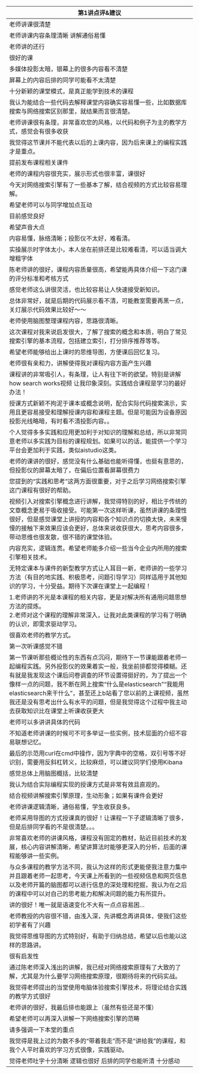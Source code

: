 | 第1讲点评&建议 |
|--------------|
|老师讲课很清楚|
|老师讲课内容条理清晰 讲解通俗易懂|
|老师讲的还行|
|很好的课|
|多媒体投影太暗，银幕上的很多内容看不清楚|
|屏幕上的内容后排的同学可能看不太清楚|
|十分新颖的课堂模式，是真正能学到技术的课程|
|我认为能结合一些代码去解释课堂内容确实容易懂一些，比如数据库搜索与网络搜索区别那里，就结果而言很清楚。|
|老师讲课很有条理，非常喜欢您的风格，以代码和例子为主的教学方式，感觉会有很多收获|
|我觉得这节课并不能代表以后的上课内容，因为后来课上的编程实践才是重点。|
|提前发布课程相关课件|
|老师的课程内容很充实，展示形式也很丰富，课很好|
|今天对网络搜索引擎有了一些基本了解，结合视频的方式比较容易理解。|
|希望老师可以与同学增加点互动|
|目前感觉良好|
|希望声音大点|
|内容易懂，脉络清晰；投影仪不太好，难看清。|
|实操展示时字体太小，本人坐在前排还是比较难看清，可以适当调大增粗字体|
|陈老师讲的很好，课程内容质量很高，希望能再具体介绍一下这门课的评分标准和考核方式|
|感觉老师这么讲很灵活，也比较容易让人快速接受新知识。|
|总体非常好，就是后期的代码展示看不清，可能教室需要再黑一点，关灯展示代码效果比较好～～|
|老师使用脑图整理课程内容，思路很清晰。|
|这次课程对我来说启发很大，了解了搜索的概念和本质，明白了常见搜索引擎的基本流程，包括建立索引，打分排序推荐等等。|
|希望老师能够给出上课时的思维导图，方便课后回忆复习。|
|老师很有亲和力，讲解使得我对课程内容方面产生兴趣|
|课程讲的非常吸引人，有条理，让人有往下听的欲望。特别是讲解how search works视频 让我印象深刻。实践结合课程是学习的最好办法！|
|授课方式新颖不拘泥于课本或概念说明，配合实际代码搜索演示，实用且更容易接受和理解授课内容和课程主题。但是可能因为设备原因投影光线略暗，有时看不清投影内容。。|
|个人觉得多多实践和应用更加利于对知识的理解和总结，所以非常同意老师以多实践为目标的课程规划。如果可以的话，能提供一个学习平台会更加利于实践，类似aistudio这类。|
|老师的课讲的很好，感觉没有什么基础也能听得懂，也挺有意思的，但投影仪的屏幕太暗了，在偏后位置看屏幕很费力|
|您提到的“实践和思考”这两方面很重要，对于之后学习网络搜索引擎这门课程有很好的帮助。|
|视频引入对搜索引擎概念进行讲解，我觉得特别的好，相比于传统的文章概念更易于吸收接受。可能第一次这样听课，虽然讲课的条理性很好，但是感觉课堂上讲授的内容和各个知识点的切换太快，未来慢慢的接触下来效果应该会更好，总体来说收获很大，思考内容很多，带动思维也很发散，很不错的课堂体验。|
|内容充实，逻辑连贯。希望老师能多介绍一些当今企业内所用的搜索引擎相关技术。|
|无特定课本与课件的新型教学方式让人耳目一新，老师讲的一些学习方法（有目的地实践、积极思考，问题引导学习）同样适用于其他知识的学习，十分受益。期待下次课在课堂上一起编程！|
|1.老师讲的不光是本课程的相关内容，更是对解决所有通用问题思想方法的提炼。<br/>2.老师对这个课程的理解非常深入，让我对此类课程的学习有了明确的认识，即需求驱动学习。|
|很喜欢老师的教学方式。|
|第一次听课感觉不错|
|第一节课听那些概论性的东西有点沉闷，期待下一节课能跟着老师一起编程实践。另外投影仪的效果着实一般，我坐前排都觉得模糊。还有就是我发现这个课后问卷调查的环节设置得挺好的，为了提出一个像样一点的问题，我不断在网上搜索“什么是elasticsearch”“我能用elasticsearch来干什么”，甚至还上b站看了您以前的上课视频，虽然我还是没有思考出什么有水平的问题，但是我觉得这个过程中我主动去获取知识比在课堂上听课收获更大|
|老师可以多讲讲具体的代码|
|不知道老师讲课的时候可不可多举证一些实例，技术层面的介绍不容易联想记忆。|
|最后的示范用curl在cmd中操作，因为字典中的空格，双引号等不好识别，需要用反斜杠转义，比较麻烦，可以建议同学们使用Kibana|
|感觉总体上用脑图概括，比较清楚|
|我认为结合实际编程实现的授课方式是非常有效且直观的。|
|结合视频讲解搜索引擎原理，生动形象；如果有课件会更好|
|老师讲课逻辑清晰，通俗易懂，学生收获良多。|
|老师采用导图的方式授课真的很好！让课程一下子逻辑清晰了很多，但是后排同学看的不是很清楚。。。|
|非常喜欢老师的讲课风格，课程没有固定的教材，贴近目前技术的发展，核心内容讲解清晰，希望讲算法时能够更深入的分析，后面的课程能够讲一些实例。|
|与众多课程的教学方法不同，我认为这样的形式更能使我注意力集中并且跟着老师一起思考，今天课上所看到的一些视频信息和网页信息以及老师开篇的脑图都可以进行信息的深处理和挖掘，我认为在之后的课程中可以对自己的思考能力和解决问题的能力有所提升。|
|讲的很好！唯一就是语速变化不大有一点点容易困…|
|老师教授的内容很不错，由浅入深，先讲概念再讲具体，使我们这些初学者有了兴趣|
|我觉得思维导图的方式特别好，有助于归纳总结，希望以后也能以这样的思路讲。|
|很有启发性|
|通过陈老师深入浅出的讲解，我已经对网络搜索原理有了大致的了解，尤其是为什么要学习网络搜索原理，很期待将来的代码实战。|
|我觉得老师提出的当堂使用电脑体验搜索引擎技术，将理论结合实践的教学方式很好|
|老师讲的很好，我最后排也能跟上（虽然有些还是不懂）|
|希望老师可以再深入讲解一下网络搜索引擎的范畴|
|请多强调一下本堂的重点|
|我觉得是我上过的为数不多的“带着我走”而不是“讲给我”的课程，和我个人平时喜欢的学习方式很像，实践驱动。|
|觉得老师吐字十分清晰 逻辑也很好 后排的同学也能听清 十分感动|